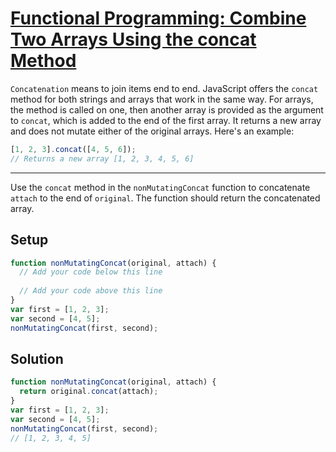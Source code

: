 # [Functional Programming: Combine Two Arrays Using the concat Method](https://learn.freecodecamp.org/javascript-algorithms-and-data-structures/functional-programming/combine-two-arrays-using-the-concat-metho)

`Concatenation` means to join items end to end. JavaScript offers the `concat` method for both strings and arrays that work in the same way. For arrays, the method is called on one, then another array is provided as the argument to `concat`, which is added to the end of the first array. It returns a new array and does not mutate either of the original arrays. Here's an example:

```js
[1, 2, 3].concat([4, 5, 6]);
// Returns a new array [1, 2, 3, 4, 5, 6]
```

---

Use the `concat` method in the `nonMutatingConcat` function to concatenate `attach` to the end of `original`. The function should return the concatenated array.

## Setup
```js
function nonMutatingConcat(original, attach) {
  // Add your code below this line
  
  // Add your code above this line
}
var first = [1, 2, 3];
var second = [4, 5];
nonMutatingConcat(first, second);
```

## Solution
```js
function nonMutatingConcat(original, attach) {
  return original.concat(attach);
}
var first = [1, 2, 3];
var second = [4, 5];
nonMutatingConcat(first, second);
// [1, 2, 3, 4, 5]
```